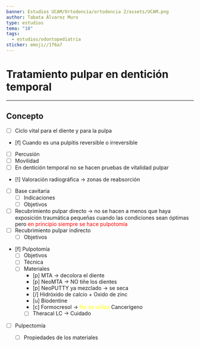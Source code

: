 ```yaml
---
banner: Estudios UCAM/Ortodoncia/ortodoncia 2/assets/UCAM.png
author: Tabata Álvarez Muro
type: estudios
tema: "10"
tags:
  - estudios/odontopediatria
sticker: emoji//1f6a7
---
```

# Tratamiento pulpar en dentición temporal
___
## Concepto
- [ ] Ciclo vital para el diente y para la pulpa
- [f] Cuando es una pulpitis reversible o irreversible 
- [ ] Percusión 
- [ ] Movilidad
- [ ] En dentición temporal no se hacen pruebas de vitalidad pulpar
- [!] Valoración radiográfica -> zonas de reabsorción 
- [ ] Base cavitaria
	- [ ] Indicaciones 
	- [ ] Objetivos
- [ ] Recubrimiento pulpar directo -> no se hacen a menos que haya exposición traumática pequeñas cuando las condiciones sean óptimas pero <span style="color:#ff0000">en principio siempre se hace pulpotomía</span> 
- [ ] Recubrimiento pulpar indirecto
	- [ ] Objetivos
- [f] Pulpotomía
	- [ ] Objetivos
	- [ ] Técnica
	- [ ] Materiales
		- [p] MTA -> decolora el diente
		- [p] NeoMTA -> NO tiñe los dientes
		- [p] NeoPUTTY ya mezclado -> se seca 
		- [/] Hidróxido de calcio + Oxido de zinc
		- [u] Biodentine
		- [c] Formocresol -> <span style="color:#ffff00">No se utiliza</span> Cancerigeno
		- [ ] Theracal LC -> Cuidado
- [ ] Pulpectomía 
	- [ ] Propiedades de los materiales
		
